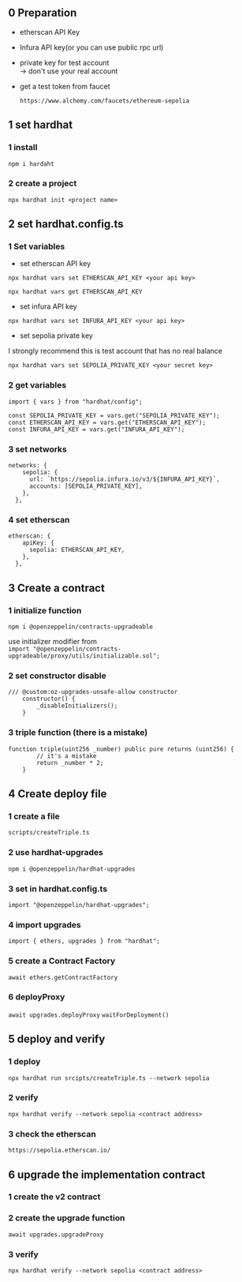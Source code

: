 ## 0 Preparation

- etherscan API Key
- Infura API key(or you can use public rpc url)
- private key for test account  
  -> don't use your real account
- get a test token from faucet

  `https://www.alchemy.com/faucets/ethereum-sepolia`

## 1 set hardhat

### 1 install

`npm i hardaht `

### 2 create a project

`npx hardhat init <project name>`

## 2 set hardhat.config.ts

### 1 Set variables

- set etherscan API key

`npx hardhat vars set ETHERSCAN_API_KEY <your api key>`

`npx hardhat vars get ETHERSCAN_API_KEY`

- set infura API key

`npx hardhat vars set INFURA_API_KEY <your api key>`

- set sepolia private key

I strongly recommend this is test account that has no real balance

`npx hardhat vars set SEPOLIA_PRIVATE_KEY <your secret key>`

### 2 get variables

`import { vars } from "hardhat/config";`

```
const SEPOLIA_PRIVATE_KEY = vars.get("SEPOLIA_PRIVATE_KEY");
const ETHERSCAN_API_KEY = vars.get("ETHERSCAN_API_KEY");
const INFURA_API_KEY = vars.get("INFURA_API_KEY");
```

### 3 set networks

```
networks: {
    sepolia: {
      url: `https://sepolia.infura.io/v3/${INFURA_API_KEY}`,
      accounts: [SEPOLIA_PRIVATE_KEY],
    },
  },
```

### 4 set etherscan

```
etherscan: {
    apiKey: {
      sepolia: ETHERSCAN_API_KEY,
    },
  },
```

## 3 Create a contract

### 1 initialize function

`npm i @openzeppelin/contracts-upgradeable`

use initializer modifier from  
`import "@openzeppelin/contracts-upgradeable/proxy/utils/initializable.sol";`

### 2 set constructor disable

```
/// @custom:oz-upgrades-unsafe-allow constructor
    constructor() {
        _disableInitializers();
    }
```

### 3 triple function (there is a mistake)

```
function triple(uint256 _number) public pure returns (uint256) {
        // it's a mistake
        return _number * 2;
    }
```

## 4 Create deploy file

### 1 create a file

`scripts/createTriple.ts`

### 2 use hardhat-upgrades

`npm i @openzeppelin/hardhat-upgrades`

### 3 set in hardhat.config.ts

`import "@openzeppelin/hardhat-upgrades";`

### 4 import upgrades

`import { ethers, upgrades } from "hardhat";`

### 5 create a Contract Factory

`await ethers.getContractFactory`

### 6 deployProxy

`await upgrades.deployProxy`
`waitForDeployment()`

## 5 deploy and verify

### 1 deploy

`npx hardhat run srcipts/createTriple.ts --network sepolia`

### 2 verify

`npx hardhat verify --network sepolia <contract address>`

### 3 check the etherscan

`https://sepolia.etherscan.io/`

## 6 upgrade the implementation contract

### 1 create the v2 contract

### 2 create the upgrade function

`await upgrades.upgradeProxy`

### 3 verify

`npx hardhat verify --network sepolia <contract address>`

